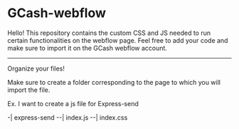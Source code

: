 # GCash-webflow

Hello! This repository contains the custom CSS and JS needed to run certain functionalities on the webflow page.
Feel free to add your code and make sure to import it on the GCash webflow account.

------------------------------------------------------------------------------------------------------------------

Organize your files!

Make sure to create a folder corresponding to the page to which you will 
import the file.

Ex. I want to create a js file for Express-send

-| express-send
 --| index.js
 --| index.css
